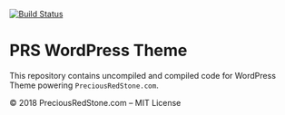 [![Build Status](https://travis-ci.org/preciousredstone/prs-wp-theme.svg?branch=master)](https://travis-ci.org/preciousredstone/prs-wp-theme)

# PRS WordPress Theme

This repository contains uncompiled and compiled code for WordPress Theme powering `PreciousRedStone.com`.

&copy; 2018 PreciousRedStone.com &ndash; MIT License